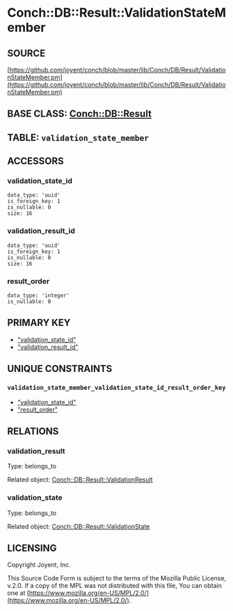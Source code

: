 # Conch::DB::Result::ValidationStateMember

## SOURCE

[https://github.com/joyent/conch/blob/master/lib/Conch/DB/Result/ValidationStateMember.pm](https://github.com/joyent/conch/blob/master/lib/Conch/DB/Result/ValidationStateMember.pm)

## BASE CLASS: [Conch::DB::Result](../modules/Conch%3A%3ADB%3A%3AResult)

## TABLE: `validation_state_member`

## ACCESSORS

### validation\_state\_id

```
data_type: 'uuid'
is_foreign_key: 1
is_nullable: 0
size: 16
```

### validation\_result\_id

```
data_type: 'uuid'
is_foreign_key: 1
is_nullable: 0
size: 16
```

### result\_order

```
data_type: 'integer'
is_nullable: 0
```

## PRIMARY KEY

- ["validation\_state\_id"](#validation_state_id)
- ["validation\_result\_id"](#validation_result_id)

## UNIQUE CONSTRAINTS

### `validation_state_member_validation_state_id_result_order_key`

- ["validation\_state\_id"](#validation_state_id)
- ["result\_order"](#result_order)

## RELATIONS

### validation\_result

Type: belongs\_to

Related object: [Conch::DB::Result::ValidationResult](../modules/Conch%3A%3ADB%3A%3AResult%3A%3AValidationResult)

### validation\_state

Type: belongs\_to

Related object: [Conch::DB::Result::ValidationState](../modules/Conch%3A%3ADB%3A%3AResult%3A%3AValidationState)

## LICENSING

Copyright Joyent, Inc.

This Source Code Form is subject to the terms of the Mozilla Public License,
v.2.0. If a copy of the MPL was not distributed with this file, You can obtain
one at [https://www.mozilla.org/en-US/MPL/2.0/](https://www.mozilla.org/en-US/MPL/2.0/).

